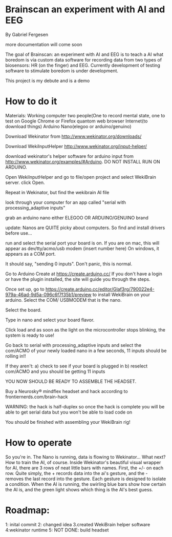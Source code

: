 # Brainscan an experiment with AI and EEG 
By Gabriel Fergesen




more documentation will come soon


The goal of Brainscan: an experiment with AI and EEG is to teach a AI what boredom is via custom data software for recording
data from two types of biosensors: HR (on the finger) and EEG. Currently development of testing software to stimulate boredom is under
development.

This project is my debute and is a demo

# How to do it

Materials:
Working computer
two people(One to record mental state, one to test on
Google Chrome or Firefox quantom web browser
Internet(to download things)
Arduino Nano(elegoo or arduino/genuino)


Download Wekinator from http://www.wekinator.org/downloads/

Download WekiInputHelper http://www.wekinator.org/input-helper/

download wekinator's helper software for arduino input from http://www.wekinator.org/examples/#Arduino. DO NOT INSTALL RUN ON ARDUINO.

Open WekiInputHelper and go to file/open project and select WekiBrain server. click Open.

Repeat in Wekinator, but find the wekibrain AI file

look through your computer for an app called "serial with processing_adaptive inputs"

grab an arduino nano either ELEGOO OR ARDUINO/GENUINO brand

update: Nanos are QUITE picky about computers. So find and install drivers before use...

run and select the serial port your board is on. If you are on mac, this will appear as dev/tty/acmo/usb modem (insert number here) On windows, it appears as a COM port.

It should say, "sending 0 inputs". Don't panic, this is normal.

Go to Arduino Create at https://create.arduino.cc/ If you don't have a login or have the plugin installed, the site will guide you through the steps.

Once set up, go to  https://create.arduino.cc/editor/Glaf3rg/790022e4-979a-46ad-9d5a-096c6f7f35b1/preview to install WekiBrain on your arduino. Select the COM/ USBMODEM that is the nano.

Select the board.

Type in nano and select your board flavor.

Click load and as soon as the light on the microcontroller stops blinking, the system is ready to use!

Go back to serial with processing_adaptive inputs and select the com/ACMO of your newly loaded nano
in a few seconds, 11 inputs should be rolling in!!

If they aren't: a) check to see if your board is plugged in b) reselect com/ACMO and you should be getting 11 inputs

YOU NOW SHOULD BE READY TO ASSEMBLE THE HEADSET.

Buy a Neurosky® mindflex headset and hack according to frontiernerds.com/brain-hack

WARNING: the hack is half-duplex so once the hack is complete you will be able to get serial data but you won't be able to load code on

You should be finished with assembling your WekiBrain rig!

# How to operate

So you're in. The Nano is running, data is flowing to Wekinator... What next?
How to train the AI, of course. Inside Wekinator's beautiful visual wrapper for AI, there are 3 rows of neat little bars with names. First, the +/- on each row. Quite simply, the + records data into the ai's gesture, and the - removes the last record into the gesture. Each gesture is designed to isolate a condition. When the AI is running, the swirling blue bars show how certain the AI is, and the green light shows which thing is the AI's best guess.   


# Roadmap:

1: inital commit
2: changed idea
3.created WekiBrain helper software
4:wekinator runtime 
5: NOT DONE: build headset
